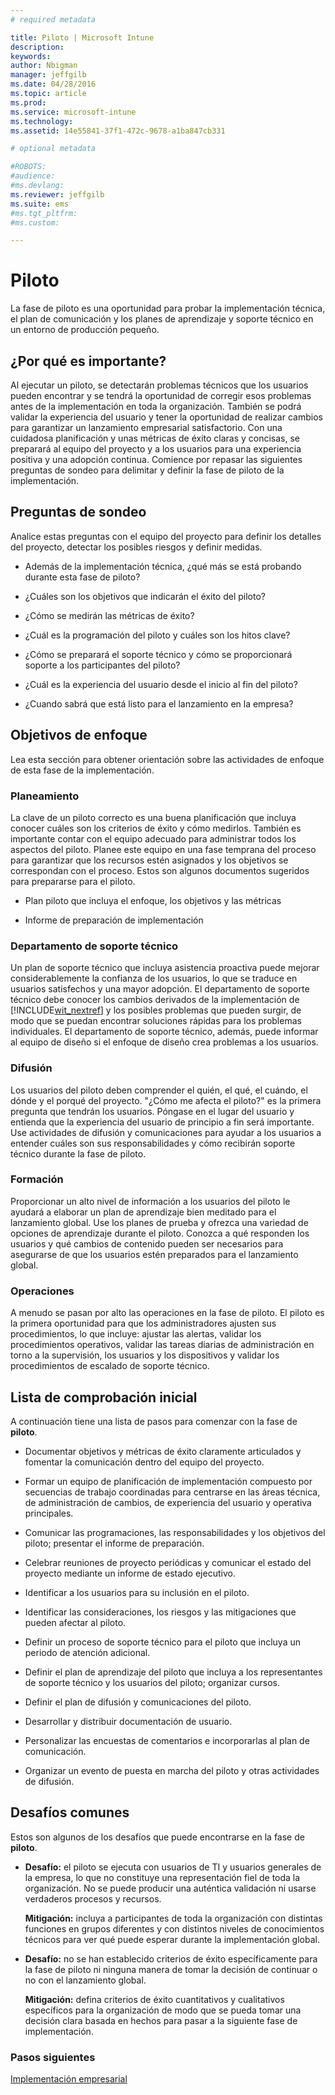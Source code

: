 ```yaml
---
# required metadata

title: Piloto | Microsoft Intune
description:
keywords:
author: Nbigman
manager: jeffgilb
ms.date: 04/28/2016
ms.topic: article
ms.prod:
ms.service: microsoft-intune
ms.technology:
ms.assetid: 14e55841-37f1-472c-9678-a1ba847cb331

# optional metadata

#ROBOTS:
#audience:
#ms.devlang:
ms.reviewer: jeffgilb
ms.suite: ems
#ms.tgt_pltfrm:
#ms.custom:

---
```


# Piloto
La fase de piloto es una oportunidad para probar la implementación técnica, el plan de comunicación y los planes de aprendizaje y soporte técnico en un entorno de producción pequeño.

## ¿Por qué es importante?
Al ejecutar un piloto, se detectarán problemas técnicos que los usuarios pueden encontrar y se tendrá la oportunidad de corregir esos problemas antes de la implementación en toda la organización. También se podrá validar la experiencia del usuario y tener la oportunidad de realizar cambios para garantizar un lanzamiento empresarial satisfactorio. Con una cuidadosa planificación y unas métricas de éxito claras y concisas, se preparará al equipo del proyecto y a los usuarios para una experiencia positiva y una adopción continua.
Comience por repasar las siguientes preguntas de sondeo para delimitar y definir la fase de piloto de la implementación.

## Preguntas de sondeo
Analice estas preguntas con el equipo del proyecto para definir los detalles del proyecto, detectar los posibles riesgos y definir medidas.

-   Además de la implementación técnica, ¿qué más se está probando durante esta fase de piloto?

-   ¿Cuáles son los objetivos que indicarán el éxito del piloto?

-   ¿Cómo se medirán las métricas de éxito?

-   ¿Cuál es la programación del piloto y cuáles son los hitos clave?

-   ¿Cómo se preparará el soporte técnico y cómo se proporcionará soporte a los participantes del piloto?

-   ¿Cuál es la experiencia del usuario desde el inicio al fin del piloto?

-   ¿Cuando sabrá que está listo para el lanzamiento en la empresa?

## Objetivos de enfoque
Lea esta sección para obtener orientación sobre las actividades de enfoque de esta fase de la implementación.

### Planeamiento
La clave de un piloto correcto es una buena planificación que incluya conocer cuáles son los criterios de éxito y cómo medirlos. También es importante contar con el equipo adecuado para administrar todos los aspectos del piloto. Planee este equipo en una fase temprana del proceso para garantizar que los recursos estén asignados y los objetivos se correspondan con el proceso. Estos son algunos documentos sugeridos para prepararse para el piloto.

-   Plan piloto que incluya el enfoque, los objetivos y las métricas

-   Informe de preparación de implementación

### Departamento de soporte técnico
Un plan de soporte técnico que incluya asistencia proactiva puede mejorar considerablemente la confianza de los usuarios, lo que se traduce en usuarios satisfechos y una mayor adopción. El departamento de soporte técnico debe conocer los cambios derivados de la implementación de [!INCLUDE[wit_nextref](../includes/wit_nextref_md.md)] y los posibles problemas que pueden surgir, de modo que se puedan encontrar soluciones rápidas para los problemas individuales. El departamento de soporte técnico, además, puede informar al equipo de diseño si el enfoque de diseño crea problemas a los usuarios.

### Difusión
Los usuarios del piloto deben comprender el quién, el qué, el cuándo, el dónde y el porqué del proyecto. "¿Cómo me afecta el piloto?" es la primera pregunta que tendrán los usuarios. Póngase en el lugar del usuario y entienda que la experiencia del usuario de principio a fin será importante. Use actividades de difusión y comunicaciones para ayudar a los usuarios a entender cuáles son sus responsabilidades y cómo recibirán soporte técnico durante la fase de piloto.

### Formación
Proporcionar un alto nivel de información a los usuarios del piloto le ayudará a elaborar un plan de aprendizaje bien meditado para el lanzamiento global. Use los planes de prueba y ofrezca una variedad de opciones de aprendizaje durante el piloto. Conozca a qué responden los usuarios y qué cambios de contenido pueden ser necesarios para asegurarse de que los usuarios estén preparados para el lanzamiento global.

### Operaciones
A menudo se pasan por alto las operaciones en la fase de piloto. El piloto es la primera oportunidad para que los administradores ajusten sus procedimientos, lo que incluye: ajustar las alertas, validar los procedimientos operativos, validar las tareas diarias de administración en torno a la supervisión, los usuarios y los dispositivos y validar los procedimientos de escalado de soporte técnico.

## Lista de comprobación inicial
A continuación tiene una lista de pasos para comenzar con la fase de **piloto**.

-   Documentar objetivos y métricas de éxito claramente articulados y fomentar la comunicación dentro del equipo del proyecto.

-   Formar un equipo de planificación de implementación compuesto por secuencias de trabajo coordinadas para centrarse en las áreas técnica, de administración de cambios, de experiencia del usuario y operativa principales.

-   Comunicar las programaciones, las responsabilidades y los objetivos del piloto; presentar el informe de preparación.

-   Celebrar reuniones de proyecto periódicas y comunicar el estado del proyecto mediante un informe de estado ejecutivo.

-   Identificar a los usuarios para su inclusión en el piloto.

-   Identificar las consideraciones, los riesgos y las mitigaciones que pueden afectar al piloto.

-   Definir un proceso de soporte técnico para el piloto que incluya un periodo de atención adicional.

-   Definir el plan de aprendizaje del piloto que incluya a los representantes de soporte técnico y los usuarios del piloto; organizar cursos.

-   Definir el plan de difusión y comunicaciones del piloto.

-   Desarrollar y distribuir documentación de usuario.

-   Personalizar las encuestas de comentarios e incorporarlas al plan de comunicación.

-   Organizar un evento de puesta en marcha del piloto y otras actividades de difusión.

## Desafíos comunes
Estos son algunos de los desafíos que puede encontrarse en la fase de **piloto**.

-   **Desafío:** el piloto se ejecuta con usuarios de TI y usuarios generales de la empresa, lo que no constituye una representación fiel de toda la organización. No se puede producir una auténtica validación ni usarse verdaderos procesos y recursos.

    **Mitigación:** incluya a participantes de toda la organización con distintas funciones en grupos diferentes y con distintos niveles de conocimientos técnicos para ver qué puede esperar durante la implementación global.

-   **Desafío:** no se han establecido criterios de éxito específicamente para la fase de piloto ni ninguna manera de tomar la decisión de continuar o no con el lanzamiento global.

    **Mitigación:** defina criterios de éxito cuantitativos y cualitativos específicos para la organización de modo que se pueda tomar una decisión clara basada en hechos para pasar a la siguiente fase de implementación.

### Pasos siguientes
[Implementación empresarial](enterprise-rollout.md)


<!--HONumber=May16_HO1-->


